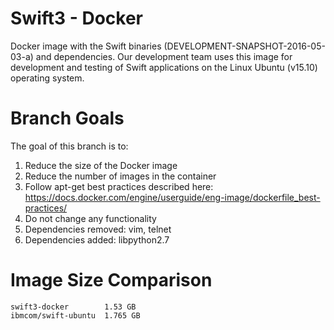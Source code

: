 # Swift3 - Docker
Docker image with the Swift binaries (DEVELOPMENT-SNAPSHOT-2016-05-03-a)
and dependencies. Our development team uses this image for development
and testing of Swift applications on the Linux Ubuntu (v15.10) operating system.

# Branch Goals
The goal of this branch is to:

1. Reduce the size of the Docker image
2. Reduce the number of images in the container
3. Follow apt-get best practices described here:
   https://docs.docker.com/engine/userguide/eng-image/dockerfile_best-practices/
4. Do not change any functionality
5. Dependencies removed: vim, telnet
6. Dependencies added: libpython2.7

# Image Size Comparison
    swift3-docker        1.53 GB
    ibmcom/swift-ubuntu  1.765 GB
